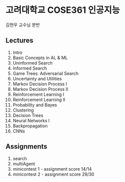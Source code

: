 # 고려대학교 COSE361 인공지능

김현우 교수님 분반

## Lectures
1. Intro
2. Basic Concepts in AL & ML
3. Uninformed Search
4. Informed Search
5. Game Trees: Adversarial Search
6. Uncertainty and Utilities
7. Markov Decision Process I
8. Markov Decision Process II
9. Reinforcement Learning I
10. Reinforcement Learning II
11. Probability and Bayes
12. Clustering
13. Decision Trees
14. Neural Networks I
15. Backpropagation
16. CNNs

## Assignments
1. search
2. multiAgent
3. minicontest 1 - assignment score 14/14
4. minicontest 2 - assignment score 29/30
